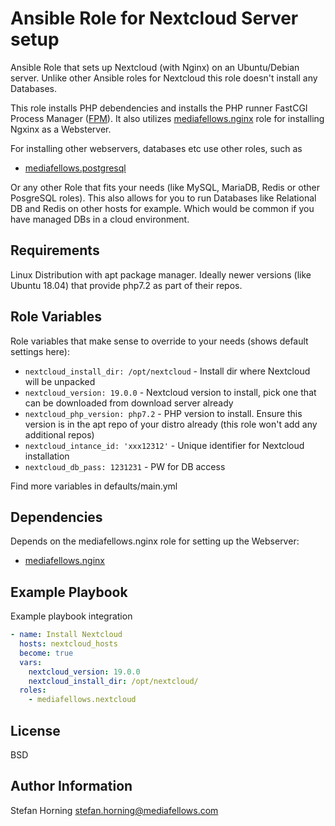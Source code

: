 # Ansible Role for Nextcloud Server setup

Ansible Role that sets up Nextcloud (with Nginx) on an Ubuntu/Debian server. Unlike other Ansible roles for Nextcloud this role doesn't install any Databases.

This role installs PHP debendencies and  installs the PHP runner FastCGI Process Manager ([FPM](https://www.php.net/manual/de/install.fpm.php)).
It also utilizes [mediafellows.nginx](https://github.com/mediafellows/ansible-role-nginx) role for installing Ngxinx as a Websterver.

For installing other webservers, databases etc use other roles, such as
- [mediafellows.postgresql](https://github.com/mediafellows/ansible-role-postgresql)

Or any other Role that fits your needs (like MySQL, MariaDB, Redis or other PosgreSQL roles).
This also allows for you to run Databases like Relational DB and Redis on other hosts for example. Which would be common if you have managed DBs in a cloud environment.

## Requirements

Linux Distribution with apt package manager. Ideally newer versions (like Ubuntu 18.04) that provide php7.2 as part of their repos.

## Role Variables

Role variables that make sense to override to your needs (shows default settings here):

- `nextcloud_install_dir: /opt/nextcloud` - Install dir where Nextcloud will be unpacked
- `nextcloud_version: 19.0.0` - Nextcloud version to install, pick one that can be downloaded from download server already
- `nextcloud_php_version: php7.2` - PHP version to install. Ensure this version is in the apt repo of your distro already (this role won't add any additional repos)
- `nextcloud_intance_id: 'xxx12312'` - Unique identifier for Nextcloud installation
- `nextcloud_db_pass: 1231231` - PW for DB access

Find more variables in defaults/main.yml

## Dependencies

Depends on the mediafellows.nginx role for setting up the Webserver:

- [mediafellows.nginx](https://github.com/mediafellows/ansible-role-nginx)

## Example Playbook

Example playbook integration

```yaml
- name: Install Nextcloud
  hosts: nextcloud_hosts
  become: true
  vars:
    nextcloud_version: 19.0.0
    nextcloud_install_dir: /opt/nextcloud/
  roles:
    - mediafellows.nextcloud
```

## License

BSD

## Author Information

Stefan Horning <stefan.horning@mediafellows.com>

